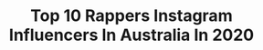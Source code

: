 ---
title: Top 10 Rappers Instagram Influencers In Australia In 2020
description: >-
  Find top rappers Instagram influencers in Australia in 2020. Most popular hashtags: #tommyhilfiger #spotify #youtube #australia.
platform: Instagram
profiles:
  - username: "jmillaofficial"
    fullname: >-
      BORN FOR THIS
    location: "Australia"
    followers: 17864
    engagement: 816
    commentsToLikes: 0.042251
    id: ck5zsqfztz03j0i14se5a061n
    verified: false
    hashtags: "#rollingstoneaus, #culturekings"
  - username: "kingjagmusic"
    fullname: >-
      
    location: "Australia"
    followers: 14127
    engagement: 1029
    commentsToLikes: 0.015387
    id: ck6uc64ovdqwj0j71orpme0j7
    verified: false
    hashtags: "#musicvideo, #rapper, #happynewyear, #album"
  - username: "itsmequeen.p"
    fullname: >-
      Queen P👑
    location: "Australia"
    followers: 3212
    engagement: 535
    commentsToLikes: 0.083146
    id: ck5zwra8z6mbx0i141q13vbh9
    verified: false
    hashtags: "#quarantine, #femalerapper, #queen, #darkskingirls"
  - username: "lawd_lance43_icefam"
    fullname: >-
      I  C E F A M I L Y
    location: "Australia"
    followers: 10488
    engagement: 681
    commentsToLikes: 0.085097
    id: ck6tx7nuiwabu0j71qzbztd60
    verified: false
    hashtags: "#outfitdetails, #urbanwear, #ogchallenge, #fashioninspo"
  - username: "doctor_tasty"
    fullname: >-
      DR TASTY
    location: "Australia"
    followers: 5210
    engagement: 596
    commentsToLikes: 0.114706
    id: ck55jrz5zxmh50i115cml8rk8
    verified: false
    hashtags: "#oldtownroad, #debut, #actup, #rolex"
  - username: "kobi_spice"
    fullname: >-
      STREAM KOBI SPICE MUSIC NOW
    location: "Australia"
    followers: 7157
    engagement: 321
    commentsToLikes: 0.112394
    id: ck139ej2nkx700i19rcdpd1j6
    verified: false
    hashtags: "#drillrappers, #girlsjustwannahavefun, #repyourcity, #mixedbyme"
  - username: "completeperth"
    fullname: >-
      COMPLETE
    location: "Australia"
    followers: 40480
    engagement: 269
    commentsToLikes: 0.031187
    id: ck6tta3w79gk30j71ekru5wfl
    verified: false
    hashtags: "#riseoftheward"
  - username: "thereallardib"
    fullname: >-
      Lardi B
    location: "Australia"
    followers: 34169
    engagement: 196
    commentsToLikes: 0.049038
    id: ck6u432xl1eld0j71zrma3xxm
    verified: true
    hashtags: "#upsidedown, #werehere, #tbt, #neversatisfied"
  - username: "rica_shay"
    fullname: >-
      Rica Shay
    location: "Australia"
    followers: 22955
    engagement: 260
    commentsToLikes: 0.022805
    id: ck6tq8hmrpzm50j7176aoytdz
    verified: true
    hashtags: "#lastdance, #fitness, #daddy, #swag"
  - username: "denzel.m"
    fullname: >-
      🔱 DENZEL M 🔱
    location: "Australia"
    followers: 20492
    engagement: 943
    commentsToLikes: 0.047858
    id: ck5zlp9a2l4wj0i14zygrvn9f
    verified: false
    hashtags: "#producer, #soundcloud, #instagood, #musicvideo"
---